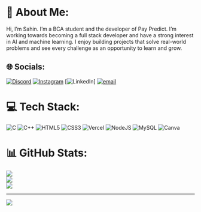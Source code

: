 # 💫 About Me:
Hi, I’m Sahin. I’m a BCA student and the developer of Pay Predict. I’m working towards becoming a full stack developer and have a strong interest in AI and machine learning. I enjoy building projects that solve real-world problems and see every challenge as an opportunity to learn and grow. 


## 🌐 Socials:
[![Discord](https://img.shields.io/badge/Discord-%237289DA.svg?logo=discord&logoColor=white)](https://discord.gg/697814) [![Instagram](https://img.shields.io/badge/Instagram-%23E4405F.svg?logo=Instagram&logoColor=white)](https://instagram.com/sahin_edition) [![LinkedIn](https://img.shields.io/badge/LinkedIn-%230077B5.svg?logo=linkedin&logoColor=white)] [![email](https://img.shields.io/badge/Email-D14836?logo=gmail&logoColor=white)](mailto:sahinsultan095@gmail.com) 

# 💻 Tech Stack:
![C](https://img.shields.io/badge/c-%2300599C.svg?style=for-the-badge&logo=c&logoColor=white) ![C++](https://img.shields.io/badge/c++-%2300599C.svg?style=for-the-badge&logo=c%2B%2B&logoColor=white) ![HTML5](https://img.shields.io/badge/html5-%23E34F26.svg?style=for-the-badge&logo=html5&logoColor=white) ![CSS3](https://img.shields.io/badge/css3-%231572B6.svg?style=for-the-badge&logo=css3&logoColor=white) ![Vercel](https://img.shields.io/badge/vercel-%23000000.svg?style=for-the-badge&logo=vercel&logoColor=white) ![NodeJS](https://img.shields.io/badge/node.js-6DA55F?style=for-the-badge&logo=node.js&logoColor=white) ![MySQL](https://img.shields.io/badge/mysql-4479A1.svg?style=for-the-badge&logo=mysql&logoColor=white) ![Canva](https://img.shields.io/badge/Canva-%2300C4CC.svg?style=for-the-badge&logo=Canva&logoColor=white)
# 📊 GitHub Stats:
![](https://github-readme-stats.vercel.app/api?username=sahin-sultan&theme=transparent&hide_border=false&include_all_commits=false&count_private=false)<br/>
![](https://nirzak-streak-stats.vercel.app/?user=sahin-sultan&theme=transparent&hide_border=false)<br/>
![](https://github-readme-stats.vercel.app/api/top-langs/?username=sahin-sultan&theme=transparent&hide_border=false&include_all_commits=false&count_private=false&layout=compact)

---
[![](https://visitcount.itsvg.in/api?id=sahin-sultan&icon=0&color=0)](https://visitcount.itsvg.in)

<!-- Proudly created with GPRM ( https://gprm.itsvg.in ) -->
